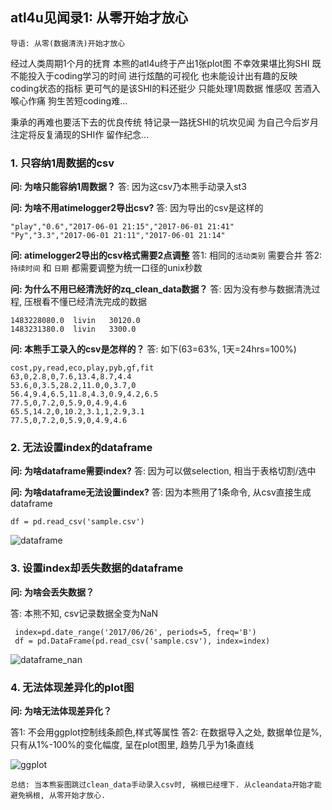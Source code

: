 ## atl4u见闻录1: 从零开始才放心
`导语: 从零(数据清洗)开始才放心`

经过人类周期1个月的抚育
本熊的atl4u终于产出1张plot图
不幸效果堪比狗SHI
既不能投入于coding学习的时间
进行炫酷的可视化
也未能设计出有趣的反映coding状态的指标
更可气的是该SHI的料还挺少
只能处理1周数据
惟感叹
苦酒入喉心作痛
狗生苦短coding难...

秉承的再难也要活下去的优良传统
特记录一路抚SHI的坑坎见闻
为自己今后岁月注定将反复涌现的SHI作
留作纪念...

### 1. 只容纳1周数据的csv
**问: 为啥只能容纳1周数据？**
答: 因为这csv乃本熊手动录入st3

**问: 为啥不用atimelogger2导出csv?**
答: 因为导出的csv是这样的

```
"play","0.6","2017-06-01 21:15","2017-06-01 21:41"
"Py","3.3","2017-06-01 21:11","2017-06-01 21:14"
```
   
**问: atimelogger2导出的csv格式需要2点调整**
答1: 相同的`活动类别` 需要合并
答2: `持续时间` 和 `日期` 都需要调整为统一口径的unix秒数 

**问: 为什么不用已经清洗好的zq_clean_data数据？**
答: 因为没有参与数据清洗过程, 压根看不懂已经清洗完成的数据

```
1483228080.0  livin   30120.0
1483231380.0  livin   3300.0
```

**问: 本熊手工录入的csv是怎样的？**
答: 如下(63=63%, 1天=24hrs=100%)

```
cost,py,read,eco,play,pyb,gf,fit
63,0,2.8,0,7.6,13.4,8.7,4.4
53.6,0,3.5,28.2,11.0,0,3.7,0
56.4,9.4,6.5,11.8,4.3,0.9,4.2,6.5
77.5,0,7.2,0,5.9,0,4.9,4.6
65.5,14.2,0,10.2,3.1,1,2.9,3.1
77.5,0,7.2,0,5.9,0,4.9,4.6
```

### 2. 无法设置index的dataframe

**问: 为啥dataframe需要index?**
答: 因为可以做selection, 相当于表格切割/选中

**问: 为啥dataframe无法设置index?**
答: 因为本熊用了1条命令, 从csv直接生成dataframe

```
df = pd.read_csv('sample.csv')
```

![dataframe](https://user-images.githubusercontent.com/19412465/27952570-555e8058-633b-11e7-9888-b8610bcf9c7d.png)

### 3. 设置index却丢失数据的dataframe

**问: 为啥会丢失数据？**

答: 本熊不知, csv记录数据全变为NaN

```
 index=pd.date_range('2017/06/26', periods=5, freq='B')
 df = pd.DataFrame(pd.read_csv('sample.csv'), index=index)
 ```

![dataframe_nan](https://user-images.githubusercontent.com/19412465/27953309-e301b8a6-633d-11e7-878c-3c88639a660c.png)

### 4. 无法体现差异化的plot图

**问: 为啥无法体现差异化？**

答1: 不会用ggplot控制线条颜色,样式等属性
答2: 在数据导入之处, 数据单位是%, 只有从1%-100%的变化幅度, 呈在plot图里, 趋势几乎为1条直线

![ggplot](https://user-images.githubusercontent.com/19412465/27952576-5bd936e4-633b-11e7-9aa4-9ba5c60ec5a6.png)

`总结: 当本熊妄图跳过clean_data手动录入csv时, 祸根已经埋下. 从cleandata开始才能避免祸根, 从零开始才放心.`